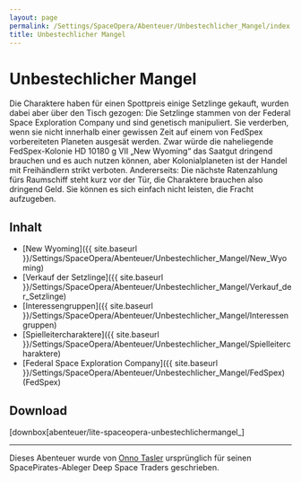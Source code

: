 ```yaml
---
layout: page
permalink: /Settings/SpaceOpera/Abenteuer/Unbestechlicher_Mangel/index
title: Unbestechlicher Mangel
---
```


# Unbestechlicher Mangel

Die Charaktere haben für einen Spottpreis einige Setzlinge gekauft, wurden dabei aber über den Tisch gezogen: Die Setzlinge stammen von der Federal Space Exploration Company und sind genetisch manipuliert. Sie verderben, wenn sie nicht innerhalb einer gewissen Zeit auf einem von FedSpex vorbereiteten Planeten ausgesät werden. Zwar würde die naheliegende FedSpex-Kolonie HD 10180 g VII &bdquo;New Wyoming&ldquo; das Saatgut dringend brauchen und es auch nutzen können, aber Kolonialplaneten ist der Handel mit Freihändlern strikt verboten. Andererseits: Die nächste Ratenzahlung fürs Raumschiff steht kurz vor der Tür, die Charaktere brauchen also dringend Geld. Sie können es sich einfach nicht leisten, die Fracht aufzugeben.

## Inhalt

- [New Wyoming]({{ site.baseurl }}/Settings/SpaceOpera/Abenteuer/Unbestechlicher_Mangel/New_Wyoming)
- [Verkauf der Setzlinge]({{ site.baseurl }}/Settings/SpaceOpera/Abenteuer/Unbestechlicher_Mangel/Verkauf_der_Setzlinge)
- [Interessengruppen]({{ site.baseurl }}/Settings/SpaceOpera/Abenteuer/Unbestechlicher_Mangel/Interessengruppen)
- [Spielleitercharaktere]({{ site.baseurl }}/Settings/SpaceOpera/Abenteuer/Unbestechlicher_Mangel/Spielleitercharaktere)
- [Federal Space Exploration Company]({{ site.baseurl }}/Settings/SpaceOpera/Abenteuer/Unbestechlicher_Mangel/FedSpex) (FedSpex)

## Download

[downbox[abenteuer/lite-spaceopera-unbestechlichermangel_]

***
Dieses Abenteuer wurde von [Onno Tasler](http://belchion.rsp-blogs.de/) ursprünglich für seinen SpacePirates-Ableger Deep Space Traders geschrieben.

